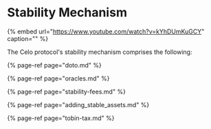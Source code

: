 # Stability Mechanism

{% embed url="https://www.youtube.com/watch?v=kYhDUmKuGCY" caption="" %}

The Celo protocol's stability mechanism comprises the following:

{% page-ref page="doto.md" %}

{% page-ref page="oracles.md" %}

{% page-ref page="stability-fees.md" %}

{% page-ref page="adding\_stable\_assets.md" %}

{% page-ref page="tobin-tax.md" %}

